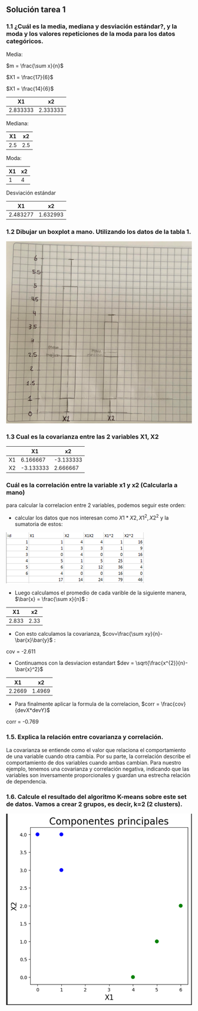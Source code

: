 ## Solución tarea 1

### 1.1 ¿Cuál es la media, mediana y desviación estándar?, y la moda y los valores repeticiones de la moda para los datos categóricos.
Media:

$m = \frac{\sum x}{n}$

$X1 = \frac{17}{6}$

$X1 = \frac{14}{6}$

|X1|x2|
|---|---|
|2.833333|2.333333|


Mediana:


|X1|x2|
|---|---|
|2.5|2.5|

Moda:

|X1|x2|
|---|---|
|1|4|

Desviación estándar

|X1|x2|
|---|---|
|2.483277|1.632993|

### 1.2 Dibujar un boxplot a mano. Utilizando los datos de la tabla 1.

![Dibujo del boxplot](./img/boxplot.jpg)

### 1.3 Cual es la covarianza entre las 2 variables X1, X2

| |X1|x2|
|---|---|---|
|X1|6.166667|-3.133333|
|X2|-3.133333|2.666667|


### Cuál es la correlación entre la variable x1 y x2 (Calcularla a mano)
para calcular la correlacion entre 2 variables, podemos seguir este orden:
- calcular los datos que nos interesan como $X1*X2, X1^{2}, X2^{2}$ y la sumatoria de estos:

![Tabla 1](./img/Table1.PNG)

- Luego calculamos el promedio de cada varible de la siguiente manera, $\bar{x} = \frac{\sum x}{n}$ :

|X1|x2|
|---|---|
|2.833|2.33|

- Con esto calculamos la covarianza, $cov=\frac{\sum xy}{n}-\bar{x}\bar{y}$  :

cov = -2.611

- Continuamos con la desviacion estandart $dev = \sqrt{\frac{x^{2}}{n}- \bar{x}^2}$ 

|X1|x2|
|---|---|
|2.2669|1.4969|

- Para finalmente aplicar la formula de la correlacion, $corr = \frac{cov}{devX*devY}$

corr = -0.769

### 1.5. Explica la relación entre covarianza y correlación.
La covarianza se entiende como el valor que relaciona el comportamiento de una variable cuando otra cambia. Por su parte, la correlación describe el comportamiento de dos variables cuando ambas cambian. Para nuestro ejemplo, tenemos una covarianza y correlación negativa, indicando que las variables son inversamente proporcionales y guardan una estrecha relación de dependencia.

### 1.6. Calcule el resultado del algoritmo K-means sobre este set de datos. Vamos a crear 2 grupos, es decir, k=2 (2 clusters).

![K-means](./img/K-means.PNG)